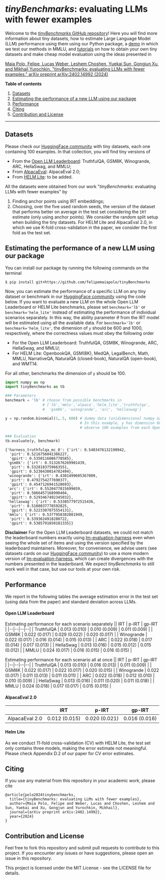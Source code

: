 # *tinyBenchmarks*: evaluating LLMs with fewer examples

Welcome to the [*tinyBenchmarks* GitHub repository](https://github.com/felipemaiapolo/tinyBenchmarks)! Here you will find more information about tiny datasets, how to estimate Large Language Model (LLM) performance using them using our Python package, a [demo](https://github.com/felipemaiapolo/tinyBenchmarks/blob/main/tinyBenchmarks_MMLU_demo.ipynb) in which we test our methods in MMLU, and [tutorials](https://github.com/felipemaiapolo/tinyBenchmarks/tree/main/tutorials) on how to obtain your own tiny datasets and make cheap model evaluation using the ideas presented in 

[Maia Polo, Felipe, Lucas Weber, Leshem Choshen, Yuekai Sun, Gongjun Xu, and Mikhail Yurochkin. "tinyBenchmarks: evaluating LLMs with fewer examples." arXiv preprint arXiv:2402.14992 (2024)](https://arxiv.org/abs/2402.14992) 


**Table of contents**
1. [ Datasets ](#1)
2. [ Estimating the performance of a new LLM using our package  ](#2)
3. [ Performance  ](#3)
4. [ Citing ](#4)
5. [ Contribution and License ](#5)



--------------

<a name="1"></a>
## Datasets

Please check our [HuggingFace community](https://huggingface.co/tinyBenchmarks) with tiny datasets, each one containing 100 examples. In that collection, you will find tiny versions of 
- From the [Open LLM Leaderboard](https://huggingface.co/spaces/HuggingFaceH4/open_llm_leaderboard): TruthfulQA, GSM8K, Winogrande, ARC, HellaSwag, and MMLU;
- From [AlpacaEval](https://github.com/tatsu-lab/alpaca_eval): AlpacaEval 2.0;
- From [HELM Lite](https://crfm.stanford.edu/helm/lite): to be added.

All the datasets were obtained from our work "*tinyBenchmarks*: evaluating LLMs with fewer examples" by
1. Finding anchor points using IRT embeddings;
2. Choosing, over the five used random seeds, the version of the dataset that performs better on average in the test set considering the `IRT` estimate (only using anchor points). We consider the random split setup when building the tiny datasets. For HELM Lite and AlpacaEval 2.0, in which we use K-fold cross-validation in the paper, we consider the first fold as the test set.

<a name="2"></a>
## Estimating the performance of a new LLM using our package

You can install our package by running the following commands on the terminal

``` :sh
$ pip install git+https://github.com/felipemaiapolo/tinyBenchmarks
```

Now, you can estimate the performance of a specific LLM on any tiny dataset or benchmark in our [HuggingFace community](https://huggingface.co/tinyBenchmarks) using the code below. If you want to evaluate a new LLM on the whole Open LLM Leaderboard or HELM Lite benchmarks, please set `benchmark='lb'` or `benchmark='helm_lite'` instead of estimating the performance of individual scenarios separately. In this way, the ability parameter $\theta$ from the IRT model will be estimated using all the available data. For `benchmark='lb'` or `benchmark='helm_lite'`, the dimension of `y` should be 600 and 1000, respectively, where the correctness values must obey the following order 
- For the Open LLM Leaderboard: TruthfulQA, GSM8K, Winogrande, ARC, HellaSwag, and MMLU;
- For HELM Lite: OpenbookQA, GSM(8K), MedQA, LegalBench, Math, MMLU, NarrativeQA, NaturalQA (closed-book), NaturalQA (open-book), and WMT14.

For all other, benchmarks the dimension of `y` should be 100.

```python
import numpy as np
import tinyBenchmarks as tb

### Parameters
benchmark = 'lb' # choose from possible benchmarks in
                 # ['lb','mmlu','alpaca','helm_lite','truthfulqa',
                 #  'gsm8k', 'winogrande', 'arc', 'hellaswag']

y = np.random.binomial(1,.5, 600) # dummy data (unidimensional numpy array)
                                  # In this example, y has dimension 600 because we
                                  # observe 100 examples from each Open LLM Leaderboard scenario)

### Evaluation
tb.evaluate(y, benchmark)
```

    {'harness_truthfulqa_mc_0': {'irt': 0.5483476132190942,
      'pirt': 0.5216756041366227,
      'gpirt': 0.5350116086778585},
     'gsm8k': {'irt': 0.5132676269901439,
      'pirt': 0.5328183759663551,
      'gpirt': 0.5230430014782494},
     'winogrande': {'irt': 0.4301499605367009,
      'pirt': 0.4792754277690377,
      'gpirt': 0.4547126941528693},
     'arc': {'irt': 0.5520477815699659,
      'pirt': 0.5066457168990404,
      'gpirt': 0.5293467492345032},
     'hellaswag': {'irt': 0.5338577972515436,
      'pirt': 0.5108037778592825,
      'gpirt': 0.5223307875554131},
     'mmlu': {'irt': 0.5377958382081949,
      'pirt': 0.5393624918280722,
      'gpirt': 0.5385791650181335}}

**Disclaimer**
For the Open LLM Leaderboard datasets, we could not match the leaderboard numbers exactly using [lm-evaluation-harness](https://github.com/EleutherAI/lm-evaluation-harness) even when seeing the whole set of items and using the version specified by the leaderboard maintainers. Moreover, for convenience, we advise users (see datasets cards on our [HuggingFace community](https://huggingface.co/tinyBenchmarks)) to use a more modern version of [lm-evaluation-harness](https://github.com/EleutherAI/lm-evaluation-harness), which can create divergences with the numbers presented in the leaderboard. We expect *tinyBenchmarks* to still work well in that case, but use our tools at your own risk.


<a name="3"></a>
## Performance 

We report in the following tables the average estimation error in the test set (using data from the paper) and standard deviation across LLMs.

#### Open LLM Leaderboard

Estimating performance for each scenario separately
|| IRT | p-IRT | gp-IRT |
|--|--|--|--|
| TruthfulQA | 0.013 (0.010) | 0.010 (0.009) | 0.011 (0.009) |
| GSM8K | 0.022 (0.017) | 0.029 (0.022) | 0.020 (0.017) |
| Winogrande | 0.022 (0.017) | 0.016 (0.014) | 0.015 (0.013) |
| ARC | 0.022 (0.018) | 0.017 (0.014) | 0.017 (0.013) |
| HellaSwag | 0.013 (0.016) | 0.015 (0.012) | 0.015 (0.012) |
| MMLU | 0.024 (0.017) | 0.016 (0.015) | 0.016 (0.015) |

Estimating performance for each scenario all at once
|| IRT | p-IRT | gp-IRT |
|--|--|--|--|
| TruthfulQA  | 0.013 (0.010) | 0.016 (0.013) | 0.011 (0.009) |
| GSM8K | 0.022 (0.017) | 0.022 (0.017) | 0.020 (0.015) |
| Winogrande | 0.022 (0.017) | 0.011 (0.013) | 0.011 (0.011) |
| ARC | 0.022 (0.018) | 0.012 (0.010) | 0.010 (0.009) |
| HellaSwag | 0.013 (0.016) | 0.011 (0.020) | 0.011 (0.018) |
| MMLU | 0.024 (0.018) | 0.017 (0.017) | 0.015 (0.015) |

#### AlpacaEval 2.0
|| IRT | p-IRT | gp-IRT |
|--|--|--|--|
| AlpacaEval 2.0 | 0.012 (0.015) | 0.020 (0.021) | 0.016 (0.016) |

#### Helm Lite

As we conduct 11-fold cross-validation (CV) with HELM Lite, the test set only contains three models, making the error estimate not meaningful. Please check Appendix D.2 of our paper for CV error estimates.

<a name="4"></a>
## Citing
If you use any material from this repository in your academic work, please cite

    @article{polo2024tinybenchmarks,
      title={tinyBenchmarks: evaluating LLMs with fewer examples},
      author={Maia Polo, Felipe and Weber, Lucas and Choshen, Leshem and Sun, Yuekai and Xu, Gongjun and Yurochkin, Mikhail},
      journal={arXiv preprint arXiv:2402.14992},
      year={2024}
    }

<a name="5"></a>
## Contribution and License

Feel free to fork this repository and submit pull requests to contribute to this project. If you encounter any issues or have suggestions, please open an issue in this repository.

This project is licensed under the MIT License - see the LICENSE file for details.
